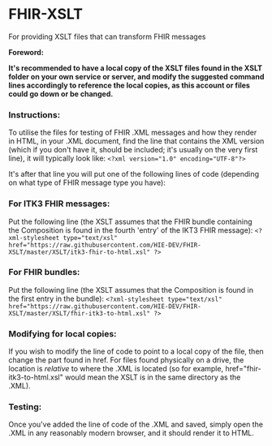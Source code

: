 # FHIR-XSLT
For providing XSLT files that can transform FHIR messages

**Foreword:**

**It's recommended to have a local copy of the XSLT files found in the XSLT folder on your own service or server, and modify the suggested command lines accordingly to reference the local copies, as this account or files could go down or be changed.**

### Instructions:

To utilise the files for testing of FHIR .XML messages and how they render in HTML, in your .XML document, find the line that contains the XML version (which if you don't have it, should be included; it's usually on the very first line), it will typically look like:
    `<?xml version="1.0" encoding="UTF-8"?>`

It's after that line you will put one of the following lines of code (depending on what type of FHIR message type you have):

### For ITK3 FHIR messages:

Put the following line (the XSLT assumes that the FHIR bundle containing the Composition is found in the fourth 'entry' of the IKT3 FHIR message):
    `<?xml-stylesheet type="text/xsl" href="https://raw.githubusercontent.com/HIE-DEV/FHIR-XSLT/master/XSLT/itk3-fhir-to-html.xsl" ?>`

### For FHIR bundles:

Put the following line (the XSLT assumes that the Composition is found in the first entry in the bundle):
    `<?xml-stylesheet type="text/xsl" href="https://raw.githubusercontent.com/HIE-DEV/FHIR-XSLT/master/XSLT/fhir-itk3-to-html.xsl" ?>`
    
### Modifying for local copies:

If you wish to modify the line of code to point to a local copy of the file, then change the part found in href. For files found physically on a drive, the location is *relative* to where the .XML is located (so for example, href="fhir-itk3-to-html.xsl" would mean the XSLT is in the same directory as the .XML).

### Testing:

Once you've added the line of code of the .XML and saved, simply open the .XML in any reasonably modern browser, and it should render it to HTML.
